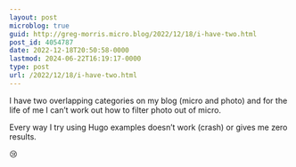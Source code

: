 ```yaml
---
layout: post
microblog: true
guid: http://greg-morris.micro.blog/2022/12/18/i-have-two.html
post_id: 4054787
date: 2022-12-18T20:50:58-0000
lastmod: 2024-06-22T16:19:17-0000
type: post
url: /2022/12/18/i-have-two.html
---
```

I have two overlapping categories on my blog (micro and photo) and for the life of me I can’t work out how to filter photo out of micro. 

Every way I try using Hugo examples doesn’t work (crash) or gives me zero results. 

😢
